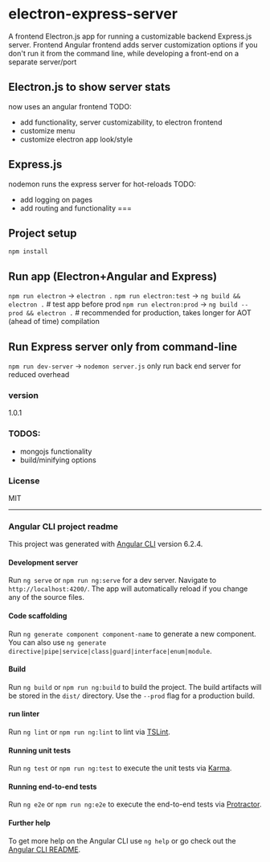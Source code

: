 # electron-express-server
A frontend Electron.js app for running a customizable backend Express.js server.
Frontend Angular frontend adds server customization options
if you don't run it from the command line, while developing a front-end on a separate server/port


## Electron.js to show server stats
now uses an angular frontend
TODO:
  - add functionality, server customizability, to electron frontend
  - customize menu
  - customize electron app look/style

## Express.js
nodemon runs the express server for hot-reloads
TODO:
  - add logging on pages
  - add routing and functionality
===
## Project setup
```
npm install
```

## Run app (Electron+Angular and Express)
`npm run electron` -> `electron .`
`npm run electron:test` -> `ng build && electron .`  # test app before prod
`npm run electron:prod` -> `ng build --prod && electron .`  # recommended for production, takes longer for AOT (ahead of time) compilation


## Run Express server only from command-line
`npm run dev-server` -> `nodemon server.js` only run back end server for reduced overhead


### version
1.0.1

### TODOS:
  - mongojs functionality
  - build/minifying options

### License
MIT

___
### Angular CLI project readme
This project was generated with [Angular CLI](https://github.com/angular/angular-cli) version 6.2.4.

#### Development server
Run `ng serve` or `npm run ng:serve` for a dev server. Navigate to `http://localhost:4200/`. The app will automatically reload if you change any of the source files.

#### Code scaffolding
Run `ng generate component component-name` to generate a new component. You can also use `ng generate directive|pipe|service|class|guard|interface|enum|module`.

#### Build
Run `ng build` or `npm run ng:build` to build the project. The build artifacts will be stored in the `dist/` directory. Use the `--prod` flag for a production build.

#### run linter
Run `ng lint` or `npm run ng:lint` to lint via [TSLint](https://palantir.github.io/tslint/).

#### Running unit tests
Run `ng test` or `npm run ng:test` to execute the unit tests via [Karma](https://karma-runner.github.io).

#### Running end-to-end tests
Run `ng e2e` or `npm run ng:e2e` to execute the end-to-end tests via [Protractor](http://www.protractortest.org/).

#### Further help
To get more help on the Angular CLI use `ng help` or go check out the [Angular CLI README](https://github.com/angular/angular-cli/blob/master/README.md).
